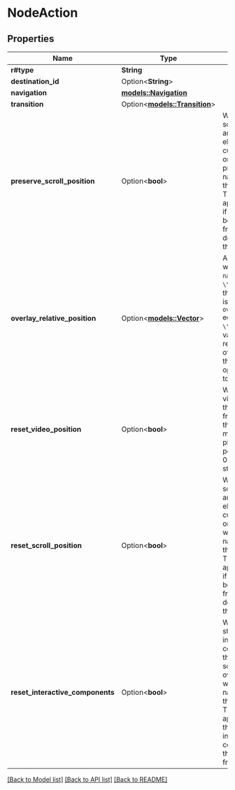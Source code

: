 # NodeAction

## Properties

Name | Type | Description | Notes
------------ | ------------- | ------------- | -------------
**r#type** | **String** |  | 
**destination_id** | Option<**String**> |  | 
**navigation** | [**models::Navigation**](Navigation.md) |  | 
**transition** | Option<[**models::Transition**](Transition.md)> |  | 
**preserve_scroll_position** | Option<**bool**> | Whether the scroll offsets of any scrollable elements in the current screen or overlay are preserved when navigating to the destination. This is applicable only if the layout of both the current frame and its destination are the same. | [optional]
**overlay_relative_position** | Option<[**models::Vector**](Vector.md)> | Applicable only when `navigation` is `\"OVERLAY\"` and the destination is a frame with `overlayPosition` equal to `\"MANUAL\"`. This value represents the offset by which the overlay is opened relative to this node. | [optional]
**reset_video_position** | Option<**bool**> | When true, all videos within the destination frame will reset their memorized playback position to 00:00 before starting to play. | [optional]
**reset_scroll_position** | Option<**bool**> | Whether the scroll offsets of any scrollable elements in the current screen or overlay reset when navigating to the destination. This is applicable only if the layout of both the current frame and its destination are the same. | [optional]
**reset_interactive_components** | Option<**bool**> | Whether the state of any interactive components in the current screen or overlay reset when navigating to the destination. This is applicable if there are interactive components in the destination frame. | [optional]

[[Back to Model list]](../README.md#documentation-for-models) [[Back to API list]](../README.md#documentation-for-api-endpoints) [[Back to README]](../README.md)


